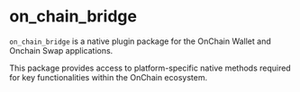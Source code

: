 # on_chain_bridge

`on_chain_bridge` is a native plugin package for the OnChain Wallet and Onchain Swap applications.

This package provides access to platform-specific native methods required for key functionalities within the OnChain ecosystem.

